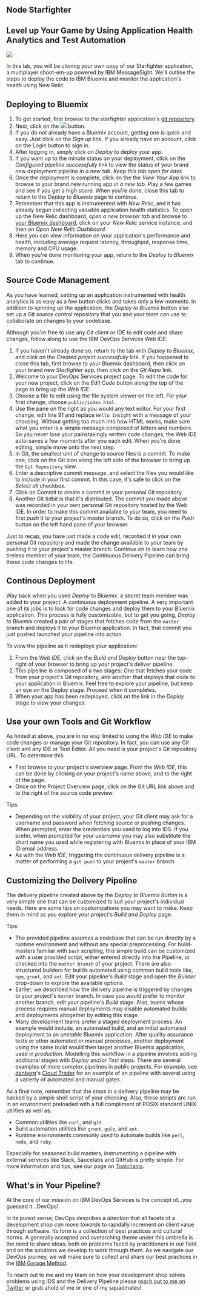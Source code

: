 Node Starfighter
----------------

Level up Your Game by Using Application Health Analytics and Test Automation
----------------------------------------------------------------------------

<a href="https://bluemix.net/deploy?repository=https://github.com/cttttt/starfighter" alt="Deploy to Bluemix" target="_blank"><img src="https://bluemix.net/deploy/button.png"></img></a>

In this lab, you will be cloning your own copy of our Starfighter application, a multiplayer shoot-em-up powered by IBM MessageSight.  We'll outline the steps to deploy the code to IBM Bluemix and monitor the application's health using New Relic.

Deploying to Bluemix
--------------------

1. To get started, first browse to the starfighter application's [git repository](https://github.com/cttttt/starfighter).
1. Next, click on the <a href="https://bluemix.net/deploy?repository=https://github.com/cttttt/starfighter" alt="Deploy to Bluemix" target="_blank"><img src="https://bluemix.net/deploy/button.png"></img></a> button.
1. If you do not already have a Bluemix account, getting one is quick and easy.  Just click on the _Sign up_ link.  If you already have an account, click on the _Login_ button to sign in.
1. After logging in, simply click on _Deploy_ to deploy your app.
1. If you want up to the minute status on your deployment, click on the _Configured pipeline successfully_ link to view the status of your brand new deployment pipeline *in a new tab*.  _Keep this tab open for later._
1. Once the deployment is complete, click on the the _View Your App_ link to browse to your brand new running app *in a new tab*.  Play a few games and see if you get a high score.  When you're done, close this tab to return to the *Deploy to Bluemix* page to continue.
1. Remember that this app is instrumented with _New Relic_, and it has already begun collecting valuable application health statistics.  To open up the New Relic dashboard, *open a new browser tab* and browse to [your Bluemix dashboard](https://console.ng.bluemix.net/#/resources), click on your _New Relic_ service instance, and then on _Open New Relic Dashboard_.
1. Here you can view information on your application's performance and health, including average request latency, throughput, response time, memory and CPU usage.
1. When you're done monitoring your app, return to the *Deploy to Bluemix* tab to continue.


Source Code Management
----------------------

As you have learned, setting up an application instrumented with health analytics is as easy as a few button clicks and takes only a few moments.  In addition to spinning up the application, the _Deploy to Bluemix_ button also set up a Git source control repository that you and your team can use to collaborate on changes to your codebase.

Although you're free to use any Git client or IDE to edit code and share changes, follow along to use the IBM DevOps Services Web IDE:

1. If you haven't already done so, return to the tab with *Deploy to Bluemix*, and click on the _Created project successfully_ link.  If you happened to close this tab, first browse to your Bluemix dashboard, then click on your brand new _Starfighter_ app, then click on the _Git Repo_ link.
1. Welcome to your DevOps Services project page.  To edit the code for your new project, click on the _Edit Code_ button along the top of the page to bring up the _Web IDE_.
1. Choose a file to edit using the file system viewer on the left.  For your first change, choose `public/index.html`.
1. Use the pane on the right as you would any text editor.  For your first change, edit line 91 and replace `Hello Insight` with a message of your choosing.  Without getting too much into how HTML works, make sure what you enter is a simple message composed of letters and numbers.  So you never lose your painstakingly written code changes, the Web IDE auto-saves a few moments after you each edit.  When you're done editing, simple move onto the next step.
1. In Git, the smallest unit of change to source files is a commit.  To make one, click on the Git icon along the left side of the browser to bring up the `Git Repository` view.
1. Enter a descriptive commit message, and select the files you would like to include in your first commit.  In this case, it's safe to click on the _Select all_ checkbox.
1. Click on Commit to create a commit in your personal Git repository.
1. Another Git tidbit is that it's distributed.  The commit you made above was recorded in your own personal Git repository hosted by the Web IDE.  In order to make this commit available to your team, you need to first _push_ it to your project's master branch.  To do so, click on the _Push_ button on the left hand pane of your browser.

Just to recap, you have just made a code edit, recorded it in your own personal Git repository and made the change available to your team by pushing it to your project's master branch.  Continue on to learn how one tireless member of your team, the Continuous Delivery Pipeline can bring these code changes to life.


Continous Deployment
--------------------

Way back when you used _Deploy to Bluemix_, a secret team member was added to your project: A continuous deployment pipeline.  A very important one of its jobs is to look for code changes and deploy them to your Bluemix application.  This process is fully customizable, but to get you going, _Deploy to Bluemix_ created a pair of stages that fetches code from the `master` branch and deploys it to your Bluemix application.  In fact, that commit you just pushed launched your pipeline into action.

To view the pipeline as it redeploys your application: 

1. From the _Web IDE_, click on the _Build and Deploy_ button near the top-right of your browser to bring up your project's deliver pipeline.
1. This pipeline is composed of a two stages:  One that fetches your code from your project's Git repository, and another that deploys that code to your application in Bluemix.  Feel free to explore your pipeline, but keep an eye on the Deploy stage.  Proceed when it completes.
1. When your app has been redeployed, click on the link in the _Deploy_ stage to view your changes.


Use your own Tools and Git Workflow
-----------------------------------

As hinted at above, you are in no way limited to using the _Web IDE_ to make code changes or manage your Git repository.  In fact, you can use any Git client and any IDE or Text Editor.  All you need is your project's Git repository URL.  To determine this: 

- First browse to your project's overview page.  From the _Web IDE_, this can be done by clicking on your project's name above, and to the right of the page.
- Once on the Project Overview page, click on the Git URL link above and to the right of the source code preview.

Tips:

- Depending on the visibility of your project, your Git client may ask for a username and password when fetching source or pushing changes.  When prompted, enter the credentials you used to log into IDS.  If you prefer, when prompted for your _uesrname_ you may also substitute the short name you used while registering with Bluemix in place of your IBM ID email address.
- As with the _Web IDE_, triggering the continuous delivery pipeline is a matter of performing a `git push` to your project's `master` branch.


Customizing the Delivery Pipeline
---------------------------------

The delivery pipeline created above by the _Deploy to Bluemix Button_ is a very simple one that can be customized to suit your project's individual needs.  Here are some tips on customizations you may want to make.  Keep them in mind as you explore your project's *Build and Deploy* page.

Tips:

- The provided pipeline assumes a codebase that can be run directly by a runtime environment and without any special preprocessing.  For build-masters familiar with `bash` scripting, this simple build can be customized with a user provided script, either entered directly into the Pipeline, or checked into the `master branch` of your project.  There are also structured builders for builds automated using common build tools like, `npm`, `grunt`, and `ant`.  Edit your pipeline's _Build_ stage and open the _Builder_ drop-down to explore the available options.
- Earlier, we described how the delivery pipeline is triggered by changes to your project's `master` branch.  In case you would prefer to monitor another branch, edit your pipeline's _Build_ stage.  Also, teams whose process requires manual deployments may disable automated builds and deployments altogether by editing this stage. 
- Many development teams prefer a staged deployment process.  An example would include, an automated build, and an initial automated deployment to an _unstable_ Bluemix application.  After quality assurance tests or other automated or manual processes, another deployment using the same build would then target another Bluemix application, used in _production_.  Modelling this workflow in a pipeline involves adding additional stages with _Deploy_ and/or _Test_ steps.  There are several examples of more complex pipelines in public projects.  For example, see <a href='javascript:void(0)'>danberg</a>'s [Cloud Trader](https://hub.jazz.net/pipeline/danberg/CloudTrader) for an example of an pipeline with several using a varierty of automated and manual gates.

As a final note, remember that the steps in a delivery pipeline may be backed by a simple shell script of your choosing.  Also, these scripts are run in an environment preloaded with  a full compliment of POSIX standard UNIX utilities as well as:

- Common utilities like `curl`, and `git`.
- Build automation utilities like `grunt`, `gulp`, and `ant`.
- Runtime environments commonly used to automate builds like `perl`, `node`, and `ruby`.

Especially for seasoned build masters, instrumenting a pipeline with external services like Slack, Saucelabs and GitHub is pretty simple.  For more information and tips, see our page on [Toolchains](https://www.ibm.com/devops/method/toolchains/).


What's in Your Pipeline?
------------------------

At the core of our mission on IBM DevOps Services is the concept of...you guessed it...DevOps!

In its purest sense, DevOps describes a *direction* that all facets of a development shop *can move towards* to rapidally increment on client value through software.  Its form is a collection of best practices and  cultural norms.  A generally accepted and overarching theme under this umbrella is the need to share ideas; both on problems faced by practitioners in our field and on the solutions we develop to work through them.  As we navigate our DevOps journey, we will make sure to collect and share our best practices in the [IBM Garage Method](https://www.ibm.com/devops/method).

To reach out to me and my team on how your development shop solves problems using IDS and the Delivery Pipeline please [reach out to me on Twitter](https://twitter.com/ctttttttttt) or grab ahold of me or one of my squadmates!
